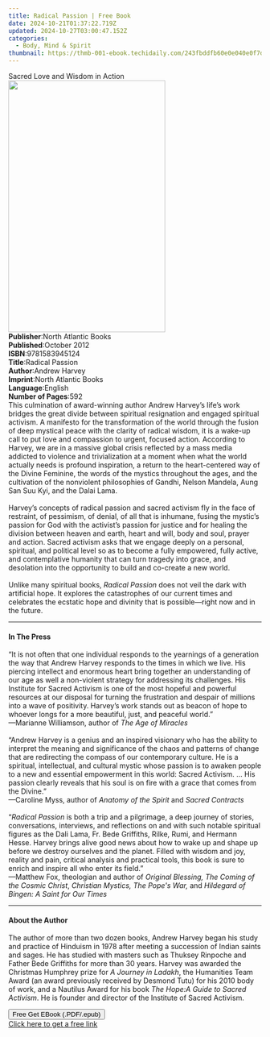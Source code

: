 ```yaml
---
title: Radical Passion | Free Book
date: 2024-10-21T01:37:22.719Z
updated: 2024-10-27T03:00:47.152Z
categories:
  - Body, Mind & Spirit
thumbnail: https://thmb-001-ebook.techidaily.com/243fbddfb60e0e040e0f7d9ccd721bac677311a6a4d5469cff535b2efc541fea.jpg
---
```

<main id="book-container">
  <div class="flex flex-col">
    <div class="book-brief flex-1 py-6 px-4 sm:p-6 md:py-10 md:px-8">
      <!-- brief-->
      <div class="book-brief-main">Sacred Love and Wisdom in Action</div>
    </div>
    <div
      class="book-meta-info flex-1 grid gap-4 col-start-1 col-end-3 row-start-1 sm:mb-6 sm:grid-cols-4 lg:gap-6 lg:col-start-2 lg:row-end-6 lg:row-span-6 lg:mb-0"
    >
      <div
        class="book-meta-info-left place-content-center mt-4 p-4 text-sm leading-6 col-start-2 col-span-2 dark:text-slate-400"
      >
        <img
          class="w-full h-500 object-cover rounded-lg sm:h-255 sm:col-span-2 lg:col-span-full"
          src="https://img-001-ebook.techidaily.com/f55e9834e36046375b7e8bbba0e457055fdc252da82d85a31e7bb6b2f04db94f.jpg"
          alt=""
          width="312"
          height="500"
        />
      </div>
      <div
        class="book-meta-info-right mt-2 col-start-1 row-start-2 col-span-3 self-center"
      >
        <!-- meta data  -->
        <div class="flex flex-col px-4 md:px-8">
          <div class="flex-1">
            <strong>Publisher</strong>:<span class="px-2"
              >North Atlantic Books</span
            >
          </div>
          <div class="flex-1">
            <strong>Published</strong>:<span class="px-2">October 2012</span>
          </div>
          <div class="flex-1">
            <strong>ISBN</strong>:<span class="px-2">9781583945124</span>
          </div>
          <div class="flex-1">
            <strong>Title</strong>:<span class="px-2">Radical Passion</span>
          </div>
          <div class="flex-1">
            <strong>Author</strong>:<span class="px-2">Andrew Harvey</span>
          </div>
          <div class="flex-1">
            <strong>Imprint</strong>:<span class="px-2"
              >North Atlantic Books</span
            >
          </div>
          <div class="flex-1">
            <strong>Language</strong>:<span class="px-2">English</span>
          </div>
          <div class="flex-1">
            <strong>Number of Pages</strong>:<span class="px-2">592</span>
          </div>
        </div>
      </div>
    </div>
    <div class="book-description flex-1 py-6 px-4 sm:p-6 md:py-10 md:px-8">
      <div class="book-description-main">
        <div accordion-content="" id="description">
          This culmination of award-winning author Andrew Harvey’s life’s work
          bridges the great divide between spiritual resignation and engaged
          spiritual activism. A manifesto for the transformation of the world
          through the fusion of deep mystical peace with the clarity of radical
          wisdom, it is a wake-up call to put love and compassion to urgent,
          focused action. According to Harvey, we are in a massive global crisis
          reflected by a mass media addicted to violence and trivialization at a
          moment when what the world actually needs is profound inspiration, a
          return to the heart-centered way of the Divine Feminine, the words of
          the mystics throughout the ages, and the cultivation of the nonviolent
          philosophies of Gandhi, Nelson Mandela, Aung San Suu Kyi, and the
          Dalai Lama. <br />
          &nbsp;<br />
          Harvey’s concepts of radical passion and sacred activism fly in the
          face of restraint, of pessimism, of denial, of all that is inhumane,
          fusing the mystic’s passion for God with the activist’s passion for
          justice and for healing the division between heaven and earth, heart
          and will, body and soul, prayer and action. Sacred activism asks that
          we engage deeply on a personal, spiritual, and political level so as
          to become a fully empowered, fully active, and contemplative humanity
          that can turn tragedy into grace, and desolation into the opportunity
          to build and co-create a new world. <br />
          &nbsp;<br />
          Unlike many spiritual books, <i>Radical Passion</i> does not veil the
          dark with artificial hope. It explores the catastrophes of our current
          times and celebrates the ecstatic hope and divinity that is
          possible—right now and in the future.
        </div>
        <div class="accordion-fader"></div>
      </div>
    </div>
    <div class="book-excerpts flex-1 py-6 px-4 sm:p-6 md:py-10 md:px-8">
      <!-- excerpts-->
      <div class="book-excerpts-main">
        <hr />
        <h4 class="placeholder placeholder-heading">
          <span>In The Press</span>
        </h4>
        <p>
          “It is not often that one individual responds to the yearnings of a
          generation the way that Andrew Harvey responds to the times in which
          we live. His piercing intellect and enormous heart bring together an
          understanding of our age as well a non-violent strategy for addressing
          its challenges. His Institute for Sacred Activism is one of the most
          hopeful and powerful resources at our disposal for turning the
          frustration and despair of millions into a wave of positivity.
          Harvey’s work stands out as beacon of hope to whoever longs for a more
          beautiful, just, and peaceful world.”<br />
          —Marianne Williamson, author of <i>The Age of Miracles</i><br />
          &nbsp;<br />
          “Andrew Harvey is a genius and an inspired visionary who has the
          ability to interpret the meaning and significance of the chaos and
          patterns of change that are redirecting the compass of our
          contemporary culture. He is a spiritual, intellectual, and cultural
          mystic whose passion is to awaken people to a new and essential
          empowerment in this world: Sacred Activism. … His passion clearly
          reveals that his soul is on fire with a grace that comes from the
          Divine.”<br />
          —Caroline Myss, author of <i>Anatomy of the Spirit </i>and<i>
            Sacred Contracts</i
          ><br /><br />“<i>Radical Passion</i> is both a trip and a pilgrimage,
          a deep journey of stories, conversations, interviews, and reflections
          on and with such notable spiritual figures as the Dali Lama, Fr. Bede
          Griffiths, Rilke, Rumi, and Hermann Hesse.&nbsp;Harvey brings alive
          good news about how to wake up and shape up before we destroy
          ourselves and the planet.&nbsp;Filled with wisdom and joy, reality and
          pain, critical analysis and practical tools, this book is sure to
          enrich and inspire all who enter its field.”<br />
          —Matthew Fox, theologian and author of
          <i>Original Blessing, The Coming of the Cosmic Christ</i>,
          <i>Christian Mystics, The Pope's War, </i>and
          <i>Hildegard of Bingen: A Saint for Our Times</i>
        </p>
      </div>
    </div>
    <div class="book-about-author flex-1 py-6 px-4 sm:p-6 md:py-10 md:px-8">
      <!-- about author-->
      <div class="book-main-author-main">
        <hr />
        <h4 class="placeholder placeholder-heading">
          <span>About the Author</span>
        </h4>
        <p>
          The author of more than two dozen books, Andrew Harvey began his study
          and practice of Hinduism in 1978 after meeting a succession of Indian
          saints and sages. He has studied with masters such as Thuksey Rinpoche
          and Father Bede Griffiths for more than 30 years. Harvey was awarded
          the Christmas Humphrey prize for <i>A Journey in Ladakh</i>, the
          Humanities Team Award (an award previously received by Desmond Tutu)
          for his 2010 body of work, and a Nautilus Award for his book
          <i>The Hope:A Guide to Sacred Activism</i>. He is founder and director
          of the Institute of Sacred Activism.
        </p>
      </div>
    </div>
    <div class="book-free-get flex-1 py-6 px-4 sm:p-6 md:py-10 md:px-8">
      <button
        id="btn-free-get"
        class="bg-blue-500 hover:bg-blue-700 text-white font-bold py-2 px-4 rounded"
      >
        Free Get EBook (.PDF/.epub)
      </button>
      <div id="countdown-display" class="px-2 text-lg mt-2"></div>
      <a
        id="free-link"
        class="hidden bg-blue-500 hover:bg-blue-700 text-white font-bold py-2 px-4 rounded"
        href="https://www.ebooks.com/en-us/book/896530/radical-passion/andrew-harvey/"
        target="_blank"
        >Click here to get a free link</a
      >
    </div>
    <script>
      let countdownTime = 0;
      let countdownInterval = null;
      document
        .getElementById('btn-free-get')
        .addEventListener('click', startCountdown);
      function startCountdown() {
        countdownTime = new Date().getTime() + 60000 * 3;
        countdownInterval = setInterval(updateCountdown, 1000);
        document.getElementById('btn-free-get').disabled = true;
        document
          .getElementById('btn-free-get')
          .classList.add('bg-gray-500', 'cursor-not-allowed');
      }
      function updateCountdown() {
        let currentTime = new Date().getTime();
        let timeLeft = countdownTime - currentTime;
        let secondsLeft = Math.floor(timeLeft / 1000);
        document.getElementById('countdown-display').innerHTML =
          `Remaining time: ${secondsLeft} seconds.`;
        if (secondsLeft <= 0) {
          clearInterval(countdownInterval);
          document.getElementById('btn-free-get').classList.add('hidden');
          document.getElementById('free-link').classList.remove('hidden');
          document.getElementById('countdown-display').innerHTML = '';
        }
      }
    </script>
  </div>
</main>

<ins class="adsbygoogle"
      style="display:block"
      data-ad-client="ca-pub-7571918770474297"
      data-ad-slot="8358498916"
      data-ad-format="auto"
      data-full-width-responsive="true"></ins>
    